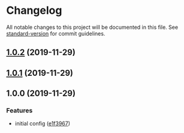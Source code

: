 # Changelog

All notable changes to this project will be documented in this file. See [standard-version](https://github.com/conventional-changelog/standard-version) for commit guidelines.

## [1.0.2](https://github.com/negebauer/prettier-config/compare/v1.0.1...v1.0.2) (2019-11-29)

## [1.0.1](https://github.com/negebauer/prettier-config/compare/v1.0.0...v1.0.1) (2019-11-29)

## 1.0.0 (2019-11-29)


### Features

* initial config ([e1f3967](https://github.com/negebauer/prettier-config/commit/e1f39677cb621c004e331725e39aba1a5252a6b2))
